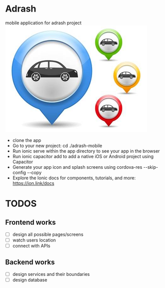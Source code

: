 # Adrash
mobile application for adrash project
![Image of Cars](/images/car.jpg)

- clone the app
- Go to your new project: cd ./adrash-mobile
- Run ionic serve within the app directory to see your app in the browser
- Run ionic capacitor add to add a native iOS or Android project using Capacitor
- Generate your app icon and splash screens using cordova-res --skip-config --copy
- Explore the Ionic docs for components, tutorials, and more: https://ion.link/docs

# TODOS

## Frontend works
- [ ] design all possible pages/screens
- [ ] watch users location
- [ ] connect with APIs

## Backend works
- [ ] design services and their boundaries
- [ ] design database
